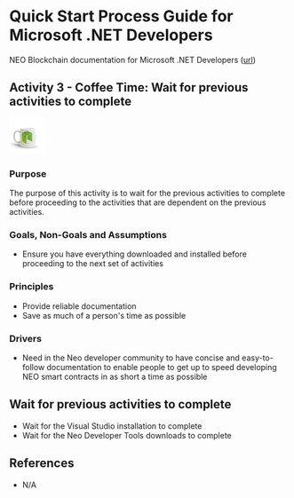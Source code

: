 # Quick Start Process Guide for Microsoft .NET Developers

NEO Blockchain documentation for Microsoft .NET Developers ([url](https://github.com/mwherman2000/neo-windocs/tree/master/windocs))

## Activity 3 - Coffee Time: Wait for previous activities to complete

![Coffee Time](./images/03-coffeetime-waitforprevactivities/blockchainstore-neomug64.jpg)

### Purpose

The purpose of this activity is to wait for the previous activities to complete before proceeding to the activities that are dependent on the previous activities.

### Goals, Non-Goals and Assumptions

* Ensure you have everything downloaded and installed before proceeding to the next set of activities

### Principles

* Provide reliable documentation
* Save as much of a person's time as possible

### Drivers

* Need in the Neo developer community to have concise and easy-to-follow documentation to enable people to get up to speed developing NEO smart contracts in as short a time as possible

## Wait for previous activities to complete

* Wait for the Visual Studio installation to complete
* Wait for the Neo Developer Tools downloads to complete

## References

* N/A
